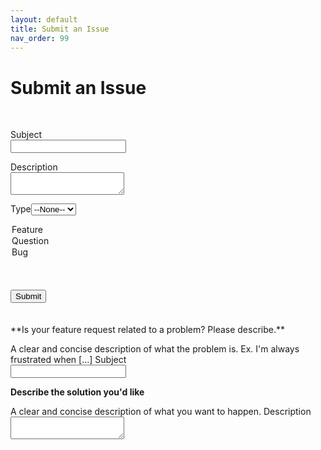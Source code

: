 ```yaml
---
layout: default
title: Submit an Issue
nav_order: 99
---
```


# Submit an Issue

<br/>
<!--  ----------------------------------------------------------------------  -->
<!--  NOTE: Please add the following <META> element to your page <HEAD>.      -->
<!--  If necessary, please modify the charset parameter to specify the        -->
<!--  character set of your HTML page.                                        -->
<!--  ----------------------------------------------------------------------  -->

<META HTTP-EQUIV="Content-type" CONTENT="text/html; charset=UTF-8">
<script src="https://www.google.com/recaptcha/api.js"></script>
<script>
 function timestamp() { var response = document.getElementById("g-recaptcha-response"); if (response == null || response.value.trim() == "") {var elems = JSON.parse(document.getElementsByName("captcha_settings")[0].value);elems["ts"] = JSON.stringify(new Date().getTime());document.getElementsByName("captcha_settings")[0].value = JSON.stringify(elems); } } setInterval(timestamp, 500); 
</script>

<!--  ----------------------------------------------------------------------  -->
<!--  NOTE: Please add the following <FORM> element to your page.             -->
<!--  ----------------------------------------------------------------------  -->

<form action="https://roadrebel--claydev.my.salesforce.com/servlet/servlet.WebToCase?encoding=UTF-8" method="POST">

<input type=hidden name='captcha_settings' value='{"keyname":"Test","fallback":"true","orgId":"00D6s0000008kFh","ts":""}'>
<input type=hidden name="orgid" value="00D6s0000008kFh">
<input type=hidden name="retURL" value="https://sfdcboss.github.io/voyajerwiki/docs/submitticket">

<!--  ----------------------------------------------------------------------  -->
<!--  NOTE: These fields are optional debugging elements. Please uncomment    -->
<!--  these lines if you wish to test in debug mode.                          -->
<!--  <input type="hidden" name="debug" value=1>                              -->
<!--  <input type="hidden" name="debugEmail"                                  -->
<!--  value="coordinator.relay.rr@gmail.com">                                 -->
<!--  ----------------------------------------------------------------------  -->

<label for="subject">Subject</label><br/><input  id="subject" maxlength="80" name="subject" size="20" type="text" /><br>

<label for="description">Description</label><br/><textarea name="description"></textarea><br>

<label for="type">Type</label><select  id="type" name="type"><option value="">--None--</option><option value="Problem">Problem</option>
<option value="Feature Request">Feature</option>
<option value="Question">Question</option>
<option value="Bug">Bug</option>
</select><br>
<input type="hidden"  id="external" name="external" value="1" /><br>

<div class="g-recaptcha" data-sitekey="123"></div><br>
<input type="submit" name="submit">
<br/>
<br/>
<br/>
**Is your feature request related to a problem? Please describe.**

A clear and concise description of what the problem is. Ex. I'm always frustrated when [...]
<label for="subject">Subject</label><br/><input  id="subject" maxlength="80" name="subject" size="20" type="text" /><br>

**Describe the solution you'd like**

A clear and concise description of what you want to happen.
<label for="description">Description</label><br/><textarea name="description"></textarea><br>


</form>